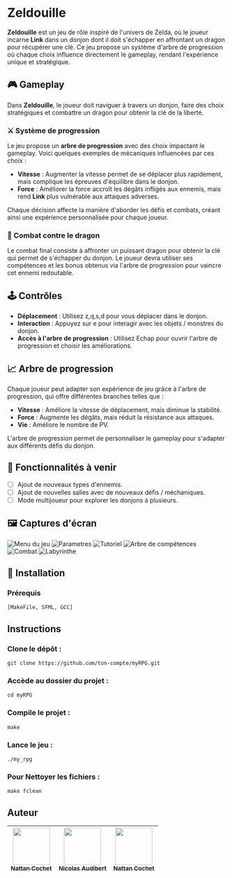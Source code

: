 # Zeldouille

**Zeldouille** est un jeu de rôle inspiré de l'univers de Zelda, où le joueur incarne **Link** dans un donjon dont il doit s'échapper en affrontant un dragon pour récupérer une clé. Ce jeu propose un système d'arbre de progression où chaque choix influence directement le gameplay, rendant l'expérience unique et stratégique.

## 🎮 Gameplay

Dans **Zeldouille**, le joueur doit naviguer à travers un donjon, faire des choix stratégiques et combattre un dragon pour obtenir la clé de la liberté.

### ⚔️ Système de progression

Le jeu propose un **arbre de progression** avec des choix impactant le gameplay. Voici quelques exemples de mécaniques influencées par ces choix :

- **Vitesse** : Augmenter la vitesse permet de se déplacer plus rapidement, mais complique les épreuves d'équilibre dans le donjon.
- **Force** : Améliorer la force accroît les dégâts infligés aux ennemis, mais rend **Link** plus vulnérable aux attaques adverses.
  
Chaque décision affecte la manière d'aborder les défis et combats, créant ainsi une expérience personnalisée pour chaque joueur.

### 🐉 Combat contre le dragon

Le combat final consiste à affronter un puissant dragon pour obtenir la clé qui permet de s'échapper du donjon. Le joueur devra utiliser ses compétences et les bonus obtenus via l'arbre de progression pour vaincre cet ennemi redoutable.

## 🕹️ Contrôles

- **Déplacement** : Utilisez z,q,s,d pour vous déplacer dans le donjon.
- **Interaction** : Appuyez sur e pour interagir avec les objets / monstres du donjon.
- **Accès à l'arbre de progression** : Utilisez Echap pour ouvrir l'arbre de progression et choisir les améliorations.

## 📈 Arbre de progression

Chaque joueur peut adapter son expérience de jeu grâce à l'arbre de progression, qui offre différentes branches telles que :

- **Vitesse** : Améliore la vitesse de déplacement, mais diminue la stabilité.
- **Force** : Augmente les dégâts, mais réduit la résistance aux attaques.
- **Vie** : Améliore le nombre de PV.

L'arbre de progression permet de personnaliser le gameplay pour s'adapter aux différents défis du donjon.

## 🚧 Fonctionnalités à venir

- [ ] Ajout de nouveaux types d'ennemis.
- [ ] Ajout de nouvelles salles avec de nouveaux défis / méchaniques.
- [ ] Mode multijoueur pour explorer les donjons à plusieurs.

## 🖼️ Captures d'écran

![Menu du jeu](https://github.com/TTG-Phyros/repositoriesPhotos/blob/main/MyRPG/Zeldouille_Menu.png)
![Parametres](https://github.com/TTG-Phyros/repositoriesPhotos/blob/main/MyRPG/Zeldouille_Settings.png)
![Tutoriel](https://github.com/TTG-Phyros/repositoriesPhotos/blob/main/MyRPG/Zeldouille_Start.png)
![Arbre de compétences](https://github.com/TTG-Phyros/repositoriesPhotos/blob/main/MyRPG/Zeldouille_Skills.png)
![Combat](https://github.com/TTG-Phyros/repositoriesPhotos/blob/main/MyRPG/Zeldouille_Combat.png)
![Labyrinthe](https://github.com/TTG-Phyros/repositoriesPhotos/blob/main/MyRPG/Zeldouille_Eau.png)

## 🚀 Installation
### Prérequis

    [MakeFile, SFML, GCC]

## Instructions

### Clone le dépôt :

    git clone https://github.com/ton-compte/myRPG.git

### Accède au dossier du projet :

    cd myRPG

### Compile le projet :

    make

### Lance le jeu :

    ./my_rpg

### Pour Nettoyer les fichiers :

    make fclean

## Auteur

| [<img src="https://github.com/BaptisteMERY.png?size=85" width=85><br><sub>Nattan Cochet</sub>](https://github.com/BaptisteMERY) | [<img src="https://github.com/TTG-Phyros.png?size=85" width=85><br><sub>Nicolas Audibert</sub>](https://github.com/TTG-Phyros) | [<img src="https://github.com/Mathiasbiss.png?size=85" width=85><br><sub>Nattan Cochet</sub>](https://github.com/Mathiasbiss)
| :---: | :---: | :---: |